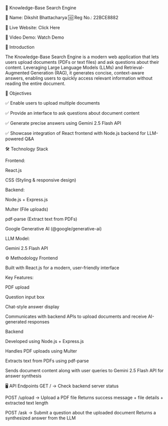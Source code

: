 🌟 Knowledge-Base Search Engine

👤 Name: Dikshit Bhattacharya
🆔 Reg No.: 22BCE8882

🚀 Live Website: Click Here

🎥 Video Demo: Watch Demo

🔹 Introduction

The Knowledge-Base Search Engine is a modern web application that lets users upload documents (PDFs or text files) and ask questions about their content. Leveraging Large Language Models (LLMs) and Retrieval-Augmented Generation (RAG), it generates concise, context-aware answers, enabling users to quickly access relevant information without reading the entire document.

🎯 Objectives

✅ Enable users to upload multiple documents

✅ Provide an interface to ask questions about document content

✅ Generate precise answers using Gemini 2.5 Flash API

✅ Showcase integration of React frontend with Node.js backend for LLM-powered Q&A

🛠 Technology Stack

Frontend:

React.js

CSS (Styling & responsive design)

Backend:

Node.js + Express.js

Multer (File uploads)

pdf-parse (Extract text from PDFs)

Google Generative AI (@google/generative-ai)

LLM Model:

Gemini 2.5 Flash API

⚙️ Methodology
Frontend

Built with React.js for a modern, user-friendly interface

Key Features:

PDF upload

Question input box

Chat-style answer display

Communicates with backend APIs to upload documents and receive AI-generated responses

Backend

Developed using Node.js + Express.js

Handles PDF uploads using Multer

Extracts text from PDFs using pdf-parse

Sends document content along with user queries to Gemini 2.5 Flash API for answer synthesis

🖥 API Endpoints
GET /        -> Check backend server status

POST /upload -> Upload a PDF file
               Returns success message + file details + extracted text length

POST /ask    -> Submit a question about the uploaded document
               Returns a synthesized answer from the LLM
